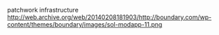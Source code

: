 patchwork infrastructure http://web.archive.org/web/20140208181903/http://boundary.com/wp-content/themes/boundary/images/sol-modapp-11.png
